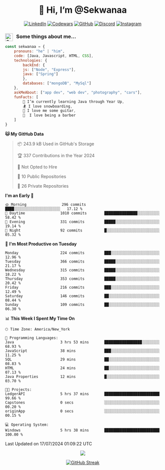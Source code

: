 <h1 align="center" style="font-size = 20px;">👋 Hi, I’m @Sekwanaa</h1>

<div align="center">
	
<a href="https://www.linkedin.com/in/chrisskchia/" target="blank">![LinkedIn](https://img.shields.io/badge/linkedin-%230077B5.svg?style=for-the-badge&logo=linkedin&logoColor=white)</a>
<a href="https://www.codewars.com/users/sekwanaa" target="blank">![Codewars](https://img.shields.io/badge/Codewars-B1361E?style=for-the-badge&logo=codewars&logoColor=grey)</a>
<a href="https://github.com/sekwanaa" target="blank">![GitHub](https://img.shields.io/badge/github-%23121011.svg?style=for-the-badge&logo=github&logoColor=white)</a>
<a href="https://discordapp.com/users/181891769414189056" target="blank">![Discord](https://img.shields.io/badge/Discord-%235865F2.svg?style=for-the-badge&logo=discord&logoColor=white)</a>
<a href="https://www.instagram.com/sekwanaa/" target="blank">![Instagram](https://img.shields.io/badge/Instagram-%23E4405F.svg?style=for-the-badge&logo=Instagram&logoColor=white)</a>

</div>

### <img align="left" alt="Coding" height="25" src="https://media.tenor.com/2aSuT7p_a_UAAAAi/peachcat-cat.gif"> &nbsp; Some things about me...

``` javascript
const sekwanaa = {
	pronouns: "he" | "him",
	code: [Java, Javascript, HTML, CSS],
	technologies: {
		backEnd: {
		js: ["Node", "Express"],
		java: ["Spring"]
		},
		databases: ["mongoDB", "MySql"]
	},
 	askMeAbout: ["app dev", "web dev", "photography", "cars"],
 	funFacts: [
		🌱 I’m currently learning Java through Year Up,
		🏂 I love snowboarding,
		🎸 I love me some guitar,
		💈  I love being a barber
	]
}
```
<!--Github Stats-->

<!--START_SECTION:waka-->
**🐱 My GitHub Data** 

> 📦 243.9 kB Used in GitHub's Storage 
 > 
> 🏆 337 Contributions in the Year 2024
 > 
> 🚫 Not Opted to Hire
 > 
> 📜 10 Public Repositories 
 > 
> 🔑 26 Private Repositories 
 > 
**I'm an Early 🐤** 

```text
🌞 Morning                296 commits         ████░░░░░░░░░░░░░░░░░░░░░   17.12 % 
🌆 Daytime                1010 commits        ███████████████░░░░░░░░░░   58.42 % 
🌃 Evening                331 commits         █████░░░░░░░░░░░░░░░░░░░░   19.14 % 
🌙 Night                  92 commits          █░░░░░░░░░░░░░░░░░░░░░░░░   05.32 % 
```
📅 **I'm Most Productive on Tuesday** 

```text
Monday                   224 commits         ███░░░░░░░░░░░░░░░░░░░░░░   12.96 % 
Tuesday                  366 commits         █████░░░░░░░░░░░░░░░░░░░░   21.17 % 
Wednesday                315 commits         █████░░░░░░░░░░░░░░░░░░░░   18.22 % 
Thursday                 353 commits         █████░░░░░░░░░░░░░░░░░░░░   20.42 % 
Friday                   216 commits         ███░░░░░░░░░░░░░░░░░░░░░░   12.49 % 
Saturday                 146 commits         ██░░░░░░░░░░░░░░░░░░░░░░░   08.44 % 
Sunday                   109 commits         ██░░░░░░░░░░░░░░░░░░░░░░░   06.30 % 
```


📊 **This Week I Spent My Time On** 

```text
🕑︎ Time Zone: America/New_York

💬 Programming Languages: 
Java                     3 hrs 53 mins       █████████████████░░░░░░░░   68.93 % 
JavaScript               38 mins             ███░░░░░░░░░░░░░░░░░░░░░░   11.25 % 
SQL                      29 mins             ██░░░░░░░░░░░░░░░░░░░░░░░   08.83 % 
HTML                     24 mins             ██░░░░░░░░░░░░░░░░░░░░░░░   07.13 % 
Java Properties          12 mins             █░░░░░░░░░░░░░░░░░░░░░░░░   03.70 % 

🐱‍💻 Projects: 
LedgerAPI                5 hrs 37 mins       █████████████████████████   99.66 % 
Capstones                0 secs              ░░░░░░░░░░░░░░░░░░░░░░░░░   00.20 % 
originApp                0 secs              ░░░░░░░░░░░░░░░░░░░░░░░░░   00.15 % 

💻 Operating System: 
Windows                  5 hrs 38 mins       █████████████████████████   100.00 % 
```


 Last Updated on 17/07/2024 01:09:22 UTC
<!--END_SECTION:waka-->


<div align="center">
	
![](https://komarev.com/ghpvc/?username=sekwanaa&label=GITHUB-VISITORS&style=for-the-badge&abbreviated=true)

<div>

[![GitHub Streak](https://github-readme-streak-stats.herokuapp.com/?user=sekwanaa)](https://git.io/streak-stats)
 
</div>
 
</div>


<!---
# CERTIFICATES
### Google IT Automation with Python Specialization

>***Coursera --- Issued September 2022***
Online certificate issued by Coursera building skills using Git, Github, and Python

### Google IT Support Certificate
>***Coursera --- Issued November 2021***
Online certificate issued by Coursera building foundational skills including
troubleshooting and customer service, networking, operating systems, system
administration, and security.
--->

<!---
Jiggly-sensation/Jiggly-sensation is a ✨ special ✨ repository because its `README.md` (this file) appears on your GitHub profile.
You can click the Preview link to take a look at your changes.
--->


